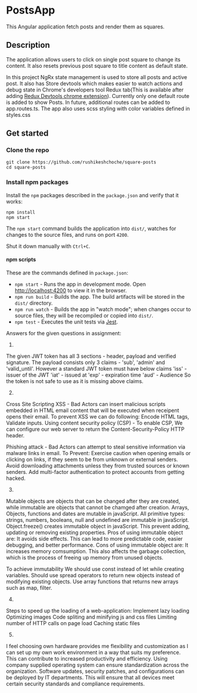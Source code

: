 # PostsApp

This Angular application fetch posts and render them as squares.

## Description

The application allows users to click on single post square to change its content. It also resets previous post square to title content as default state.

In this project NgRx state management is used to store all posts and active post.
It also has Store devtools which makes easier to watch actions and debug state in Chrome's developers tool Redux tab(This is available after adding [Redux Devtools chrome extension](https://chromewebstore.google.com/detail/redux-devtools/lmhkpmbekcpmknklioeibfkpmmfibljd)).
Currently only one default route is added to show Posts. In future, additional routes can be added to app.routes.ts.
The app also uses scss styling with color variables defined in styles.css

## Get started

### Clone the repo

```shell
git clone https://github.com/rushikeshchoche/square-posts
cd square-posts
```

### Install npm packages

Install the `npm` packages described in the `package.json` and verify that it works:

```shell
npm install
npm start
```

The `npm start` command builds the application into `dist/`, watches for changes to the source files, and runs on port `4200`.

Shut it down manually with `Ctrl+C`.

#### npm scripts

These are the commands defined in `package.json`:

* `npm start` - Runs the app in development mode. Open [http://localhost:4200](http://localhost:4200) to view it in the browser.
* `npm run build` - Builds the app. The build artifacts will be stored in the `dist/` directory.
* `npm run watch` - Builds the app in "watch mode"; when changes occur to source files, they will be recompiled or copied into `dist/`.
* `npm test` - Executes the unit tests via [Jest](https://jestjs.io/).


Answers for the given questions in assignment:

1. 
  The given JWT token has all 3 sections - header, payload and verified signature.
  The payload consists only 3 claims - 'sub', 'admin' and 'valid_until'. However a standard JWT token must have below claims
  'iss' - issuer of the JWT
  'iat' - issued at
  'exp' - expiration time
  'aud' - Audience
  So the token is not safe to use as it is missing above claims.

2. 
  Cross Site Scripting XSS - Bad Actors can insert malicious scripts embedded in HTML email content that will be executed when receipent opens their email.
  To prevent XSS we can do following:
  Encode HTML tags, Validate inputs.
  Using content security policy (CSP) - To enable CSP, We can configure our web server to return the Content-Security-Policy HTTP header.

  Phishing attack - Bad Actors can attempt to steal sensitive information via malware links in email.
  To Prevent:
  Exercise caution when opening emails or clicking on links, if they seem to be from unknown or external senders.
  Avoid downloading attachments unless they from trusted sources or known senders.
  Add multi-factor authentication to protect accounts from getting hacked.

3. 
  Mutable objects are objects that can be changed after they are created, while immutable are objects that cannot be chamged after creation.
  Arrays, Objects, functions and dates are mutable in javaScript.
  All primitive types: strings, numbers, booleans, null and undefined are immutable in javaScript.
  Object.freeze() creates immutable object in javaScript. This prevent adding, updating or removing existing properties.
  Pros of using immutable object are: It avoids side effects. This can lead to more predictable code, easier debugging, and better performance.
  Cons of using immutable object are: It increases memory comsumption. This also affects the garbage collection, which is the process of freeing up memory from unused objects.

  To achieve immutability
    We should use const instead of let while creating variables.
    Should use spread operators to return new objects instead of modifying existing objects.
    Use array functions that returns new arrays such as map, filter.

4. 
  Steps to speed up the loading of a web-application:
    Implement lazy loading
    Optimizing images
    Code spliting and minifying js and css files
    Limiting number of HTTP calls on page load
    Caching static files

5. 
  I feel choosing own hardware provides me flexibility and customization as I can set up my own work environment in a way that suits my preference. This can contribute to increased productivity and efficiency. 
  Using company supplied operating system can ensure standardization across the organization. Software updates, security patches, and configurations can be deployed by IT departments. This will ensure that all devices meet certain security standards and compliance requirements.

